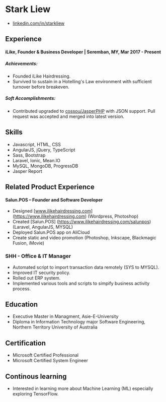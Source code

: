 # Stark Liew

 * [linkedin.com/in/starkliew](https://www.linkedin.com/in/starkliew/)

## Experience

#### iLike, Founder & Business Developer |  Seremban, MY, Mar 2017 - Present

##### Achievements:
* Founded iLike Hairdressing.
* Survived to sustain in a Hotelling's Law environment with sufficient turnover before breakeven.

##### Soft Accomplishments:

* Contributed upgraded to [cossou/JasperPHP](https://github.com/cossou/JasperPHP/pull/79) with JSON support. Pull request was accepted and merged into latest version. 

## Skills

*	Javascript, HTML, CSS
*	AngularJS, jQuery, TypeScript
*	Sass, Bootstrap
*	Laravel, Ionic, Mean.IO
* MySQL, MongoDB, ProgressDB
* Jasper Report

## Related Product Experience

#### Salun.POS – Founder and Software Developer
* Designed [www.ilikehairdressing.com] (https://www.ilikehairdressing.com) (Wordpress, Photoshop)
* Created [Salun.POS] (https://www.ilikehairdressing.com/salunpos) (Laravel, AngularJS, MYSQL)
* Deployed Salun.POS app on AliCloud
* Create static and video promotion (Photoshop, Inkscape, Blackmagic Fusion, iMovie)

### SHH - Office &amp; IT Manager
* Automated script to import transaction data remotely (SYS to MYSQL).
* Improved IT security policy.
* Rolled out ERP system.
* Implemented various tools and scripts to simpify business activity process.

## Education

 * Executive Master in Managment, Asie-E-University
 * Diploma in Information Technology major Software Engineering, Northern Territory University of Australia
 
## Certification
 * Microsoft Certified Professional 
 * Microsoft Certified System Engineer

## Continous learning

* Interested in learning more about Machine Learning (ML) especially exploring TensorFlow.

